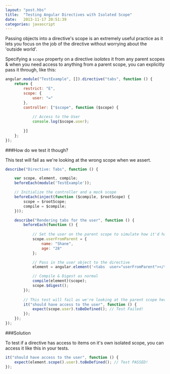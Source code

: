 ```yaml
---
layout: "post.hbs"
title:  "Testing Angular Directives with Isolated Scope"
date:   2013-11-17 20:51:39
categories: javascript
---
```



Passing objects into a directive's scope is an extremely useful practice as it lets you focus on the job of the directive without worrying about the 'outside world'.

Specifying a `scope` property on a directive *isolates* it from any parent scopes & when you need access to anything from a parent scope, you can explicitly pass it through, like this:

```js
angular.module("TestExample", []).directive("tabs", function () {
    return {
        restrict: "E",
        scope: {
            user: "="
        },
        controller: ["$scope", function ($scope) {
            
            // Access to the User
            console.log($scope.user);
            
        }]
    };
});
```

###How do we test it though?

This test will fail as we're looking at the wrong scope when we assert.

```js
describe("Directive: Tabs", function () {

    var scope, element, compile;
    beforeEach(module('TestExample'));

    // Initialize the controller and a mock scope
    beforeEach(inject(function ($compile, $rootScope) {
        scope = $rootScope;
        compile = $compile;
    }));

    describe("Rendering tabs for the user", function () {
        beforeEach(function () {
        
			// Set the user on the parent scope to simulate how it'd happen in your app
            scope.userFromParent = {
				name: "Shane", 
                age: "28"
            };

			// Pass in the user object to the directive
            element = angular.element('<tabs  user="userFromParent"></tabs>');

			// Compile & Digest as normal
            compile(element)(scope);
            scope.$digest();
        });
        
		// This test will fail as we're looking at the parent scope here & not the directives' 'isolated' scope.
        it("should have access to the user", function () {
            expect(scope.user).toBeDefined(); // Test Failed!
        });
    });
});
```

###Solution
 
To test if a directive has access to items on it's own isolated scope, you can access it like this in your tests.

```js
it("should have access to the user", function () {
    expect(element.scope().user).toBeDefined(); // Test PASSED!
});
```